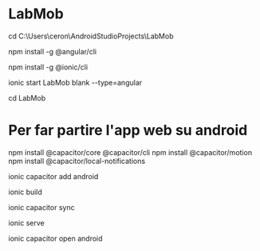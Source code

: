 # LabMob
cd C:\Users\ceron\AndroidStudioProjects\LabMob

npm install -g @angular/cli

npm install -g @ionic/cli

ionic start LabMob blank --type=angular

cd LabMob

# Per far partire l'app web su android
npm install @capacitor/core @capacitor/cli
npm install @capacitor/motion
npm install @capacitor/local-notifications

ionic capacitor add android

ionic build

ionic capacitor sync

ionic serve

ionic capacitor open android